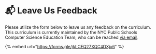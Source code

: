 # 📬 Leave Us Feedback

Please utilize the form below to leave us any feedback on the curriculum. This curriculum is currently maintained by the NYC Public Schools Computer Science Education Team, who can be reached [via email](mailto:cseducation@schools.nyc.gov).

{% embed url="https://forms.gle/jkLCEQ27XQC4DXjx6" %}

